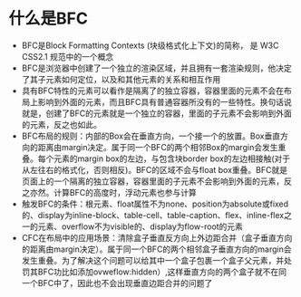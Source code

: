 # 什么是BFC
- BFC是Block Formatting Contexts (块级格式化上下文)的简称， 是 W3C CSS2.1 规范中的一个概念
- BFC是浏览器中创建了一个独立的渲染区域，并且拥有一套渲染规则，他决定了其子元素如何定位，以及和其他元素的关系和相互作用
- 具有BFC特性的元素可以看作是隔离了的独立容器，容器里面的元素不会在布局上影响到外面的元素，而且BFC具有普通容器所没有的一些特性。换句话说就是，创建了BFC的元素就是一个独立的容器，里面的子元素不会影响到外面的元素，反之也如此。
- BFC布局的规则：内部的Box会在垂直方向，一个接一个的放置。Box垂直方向的距离由margin决定。属于同一个BFC的两个相邻Box的margin会发生重叠。每个元素的margin box的左边，与包含块border box的左边相接触(对于从左往右的格式化，否则相反)。BFC的区域不会与float box重叠。BFC就是页面上的一个隔离的独立容器，容器里面的子元素不会影响到外面的元素，反之亦然。计算BFC的高度时，浮动元素也参与计算
- 触发BFC的条件：根元素、float属性不为none、position为absolute或fixed的、display为inline-block、table-cell、table-caption、flex、inline-flex之一的元素、overflow不为visible的、display为flow-root的元素
- CFC在布局中的应用场景：清除盒子垂直反方向上外边距合并（盒子垂直方向的距离由margin决定）。属于同一个BFC的两个相邻盒子垂直方向的margin会发生重叠。为了解决这个问题可以给其中一个盒子包裹一个盒子父元素，并处罚其BFC功比如添加ovweflow:hidden）,这样垂直方向的两个盒子就不在同一个BFC中了，因此也不会出现垂直边距合并的问题了